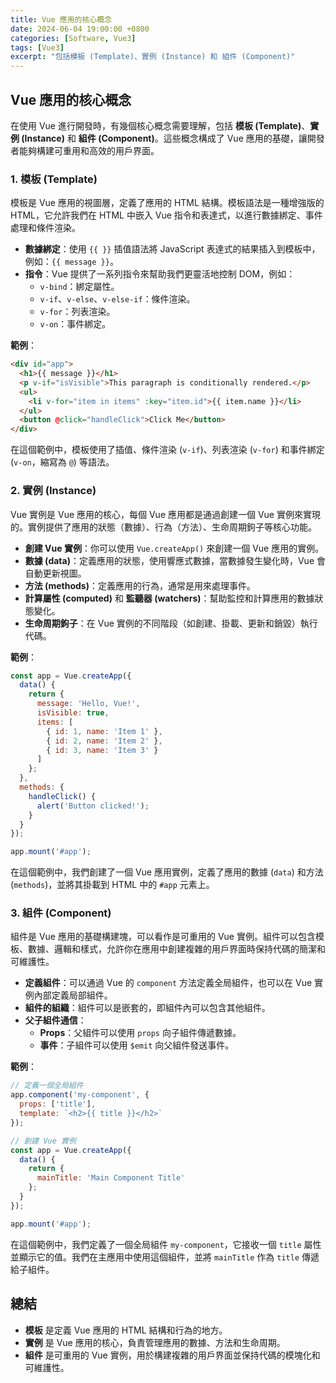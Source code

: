 ```yaml
---
title: Vue 應用的核心概念
date: 2024-06-04 19:00:00 +0800
categories: [Software, Vue3]
tags: [Vue3] 
excerpt: "包括模板 (Template)、實例 (Instance) 和 組件 (Component)"
---
```


## Vue 應用的核心概念

在使用 Vue 進行開發時，有幾個核心概念需要理解，包括 **模板 (Template)**、**實例 (Instance)** 和 **組件 (Component)**。這些概念構成了 Vue 應用的基礎，讓開發者能夠構建可重用和高效的用戶界面。

### 1. **模板 (Template)**

模板是 Vue 應用的視圖層，定義了應用的 HTML 結構。模板語法是一種增強版的 HTML，它允許我們在 HTML 中嵌入 Vue 指令和表達式，以進行數據綁定、事件處理和條件渲染。

- **數據綁定**：使用 `{{ }}` 插值語法將 JavaScript 表達式的結果插入到模板中，例如：`{{ message }}`。
- **指令**：Vue 提供了一系列指令來幫助我們更靈活地控制 DOM，例如：
  - `v-bind`：綁定屬性。
  - `v-if`、`v-else`、`v-else-if`：條件渲染。
  - `v-for`：列表渲染。
  - `v-on`：事件綁定。

**範例**：
```html
<div id="app">
  <h1>{{ message }}</h1>
  <p v-if="isVisible">This paragraph is conditionally rendered.</p>
  <ul>
    <li v-for="item in items" :key="item.id">{{ item.name }}</li>
  </ul>
  <button @click="handleClick">Click Me</button>
</div>
```

在這個範例中，模板使用了插值、條件渲染 (`v-if`)、列表渲染 (`v-for`) 和事件綁定 (`v-on`，縮寫為 `@`) 等語法。

### 2. **實例 (Instance)**

Vue 實例是 Vue 應用的核心，每個 Vue 應用都是通過創建一個 Vue 實例來實現的。實例提供了應用的狀態（數據）、行為（方法）、生命周期鉤子等核心功能。

- **創建 Vue 實例**：你可以使用 `Vue.createApp()` 來創建一個 Vue 應用的實例。
- **數據 (data)**：定義應用的狀態，使用響應式數據，當數據發生變化時，Vue 會自動更新視圖。
- **方法 (methods)**：定義應用的行為，通常是用來處理事件。
- **計算屬性 (computed)** 和 **監聽器 (watchers)**：幫助監控和計算應用的數據狀態變化。
- **生命周期鉤子**：在 Vue 實例的不同階段（如創建、掛載、更新和銷毀）執行代碼。

**範例**：
```javascript
const app = Vue.createApp({
  data() {
    return {
      message: 'Hello, Vue!',
      isVisible: true,
      items: [
        { id: 1, name: 'Item 1' },
        { id: 2, name: 'Item 2' },
        { id: 3, name: 'Item 3' }
      ]
    };
  },
  methods: {
    handleClick() {
      alert('Button clicked!');
    }
  }
});

app.mount('#app');
```

在這個範例中，我們創建了一個 Vue 應用實例，定義了應用的數據 (`data`) 和方法 (`methods`)，並將其掛載到 HTML 中的 `#app` 元素上。

### 3. **組件 (Component)**

組件是 Vue 應用的基礎構建塊，可以看作是可重用的 Vue 實例。組件可以包含模板、數據、邏輯和樣式，允許你在應用中創建複雜的用戶界面時保持代碼的簡潔和可維護性。

- **定義組件**：可以通過 Vue 的 `component` 方法定義全局組件，也可以在 Vue 實例內部定義局部組件。
- **組件的組織**：組件可以是嵌套的，即組件內可以包含其他組件。
- **父子組件通信**：
  - **Props**：父組件可以使用 `props` 向子組件傳遞數據。
  - **事件**：子組件可以使用 `$emit` 向父組件發送事件。

**範例**：
```javascript
// 定義一個全局組件
app.component('my-component', {
  props: ['title'],
  template: `<h2>{{ title }}</h2>`
});

// 創建 Vue 實例
const app = Vue.createApp({
  data() {
    return {
      mainTitle: 'Main Component Title'
    };
  }
});

app.mount('#app');
```

在這個範例中，我們定義了一個全局組件 `my-component`，它接收一個 `title` 屬性並顯示它的值。我們在主應用中使用這個組件，並將 `mainTitle` 作為 `title` 傳遞給子組件。

## 總結

- **模板** 是定義 Vue 應用的 HTML 結構和行為的地方。
- **實例** 是 Vue 應用的核心，負責管理應用的數據、方法和生命周期。
- **組件** 是可重用的 Vue 實例，用於構建複雜的用戶界面並保持代碼的模塊化和可維護性。
